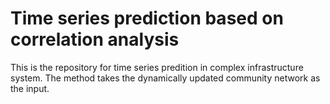 # Time series prediction based on correlation analysis
This is the repository for time series predition in complex infrastructure system.
The method takes the dynamically updated community network as the input.
